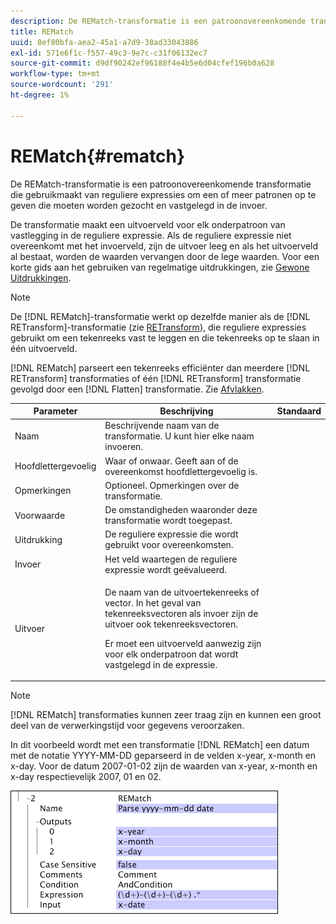 ```yaml
---
description: De REMatch-transformatie is een patroonovereenkomende transformatie die gebruikmaakt van reguliere expressies om een of meer patronen op te geven die moeten worden gezocht en vastgelegd in de invoer.
title: REMatch
uuid: 8ef80bfa-aea2-45a1-a7d9-38ad33043886
exl-id: 571e6f1c-f557-49c3-9e7c-c31f06132ec7
source-git-commit: d9df90242ef96188f4e4b5e6d04cfef196b0a628
workflow-type: tm+mt
source-wordcount: '291'
ht-degree: 1%

---
```


# REMatch{#rematch}

De REMatch-transformatie is een patroonovereenkomende transformatie die gebruikmaakt van reguliere expressies om een of meer patronen op te geven die moeten worden gezocht en vastgelegd in de invoer.

De transformatie maakt een uitvoerveld voor elk onderpatroon van vastlegging in de reguliere expressie. Als de reguliere expressie niet overeenkomt met het invoerveld, zijn de uitvoer leeg en als het uitvoerveld al bestaat, worden de waarden vervangen door de lege waarden. Voor een korte gids aan het gebruiken van regelmatige uitdrukkingen, zie [Gewone Uitdrukkingen](../../../../../home/c-dataset-const-proc/c-reg-exp.md#concept-070077baa419475094ef0469e92c5b9c).

>[!NOTE]
>
>De [!DNL REMatch]-transformatie werkt op dezelfde manier als de [!DNL RETransform]-transformatie (zie [RETransform](../../../../../home/c-dataset-const-proc/c-data-trans/c-transf-types/c-standard-transf/c-retransform.md#concept-23f80aa0bc204565b337e5c4931f6a74)), die reguliere expressies gebruikt om een tekenreeks vast te leggen en die tekenreeks op te slaan in één uitvoerveld.

[!DNL REMatch] parseert een tekenreeks efficiënter dan meerdere  [!DNL RETransform] transformaties of één  [!DNL RETransform] transformatie gevolgd door een  [!DNL Flatten] transformatie. Zie [Afvlakken](../../../../../home/c-dataset-const-proc/c-data-trans/c-transf-types/c-standard-transf/c-flatten.md#concept-7acd351a6d2444bd960ca412ae3333ce).

<table id="table_7077578512B249E986BC79AE770CBD9A"> 
 <thead> 
  <tr> 
   <th colname="col1" class="entry"> Parameter </th> 
   <th colname="col2" class="entry"> Beschrijving </th> 
   <th colname="col3" class="entry"> Standaard </th> 
  </tr> 
 </thead>
 <tbody> 
  <tr> 
   <td colname="col1"> Naam </td> 
   <td colname="col2"> Beschrijvende naam van de transformatie. U kunt hier elke naam invoeren. </td> 
   <td colname="col3"></td> 
  </tr> 
  <tr> 
   <td colname="col1"> Hoofdlettergevoelig </td> 
   <td colname="col2"> Waar of onwaar. Geeft aan of de overeenkomst hoofdlettergevoelig is. </td> 
   <td colname="col3"></td> 
  </tr> 
  <tr> 
   <td colname="col1"> Opmerkingen </td> 
   <td colname="col2"> Optioneel. Opmerkingen over de transformatie. </td> 
   <td colname="col3"></td> 
  </tr> 
  <tr> 
   <td colname="col1"> Voorwaarde </td> 
   <td colname="col2"> De omstandigheden waaronder deze transformatie wordt toegepast. </td> 
   <td colname="col3"></td> 
  </tr> 
  <tr> 
   <td colname="col1"> Uitdrukking </td> 
   <td colname="col2"> De reguliere expressie die wordt gebruikt voor overeenkomsten. </td> 
   <td colname="col3"></td> 
  </tr> 
  <tr> 
   <td colname="col1"> Invoer </td> 
   <td colname="col2"> Het veld waartegen de reguliere expressie wordt geëvalueerd. </td> 
   <td colname="col3"></td> 
  </tr> 
  <tr> 
   <td colname="col1"> Uitvoer </td> 
   <td colname="col2"> <p>De naam van de uitvoertekenreeks of vector. In het geval van tekenreeksvectoren als invoer zijn de uitvoer ook tekenreeksvectoren. </p> <p> Er moet een uitvoerveld aanwezig zijn voor elk onderpatroon dat wordt vastgelegd in de expressie. </p> </td> 
   <td colname="col3"></td> 
  </tr> 
 </tbody> 
</table>

>[!NOTE]
>
>[!DNL REMatch] transformaties kunnen zeer traag zijn en kunnen een groot deel van de verwerkingstijd voor gegevens veroorzaken.

In dit voorbeeld wordt met een transformatie [!DNL REMatch] een datum met de notatie YYYY-MM-DD geparseerd in de velden x-year, x-month en x-day. Voor de datum 2007-01-02 zijn de waarden van x-year, x-month en x-day respectievelijk 2007, 01 en 02.

![](assets/cfg_TransformationType_REMatch.png)
